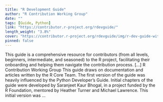 ```yaml
---
title: "R Development Guide"
author: "R Contribution Working Group"
date: ""
tags: [Guide, Python]
link: "https://contributor.r-project.org/rdevguide/"
length_weight: "3.8%"
cover: "https://contributor.r-project.org/rdevguide/img/r-dev-guide-without-text.jpg"
pinned: false
---
```


This guide is a comprehensive resource for contributors (from all levels, beginners, intermediate, and seasoned) to the R project, facilitating their onboarding and helping them navigate the contribution process. [...] R Contribution Working Group This guide draws on documentation and articles written by the R Core Team. The first version of the guide was heavily influenced by the Python Developer’s Guide. Initial chapters of the guide were developed by Saranjeet Kaur Bhogal, in a project funded by the R Foundation, mentored by Heather Turner and Michael Lawrence. This initial version was ...
